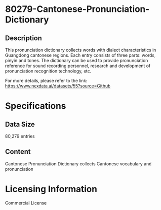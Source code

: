 # 80279-Cantonese-Pronunciation-Dictionary

## Description
This pronunciation dictionary collects words with dialect characteristics in Guangdong cantonese regions. Each entry consists of three parts: words, pinyin and tones. The dictionary can be used to provide pronunciation reference for sound recording personnel, research and development of pronunciation recognition technology, etc.

For more details, please refer to the link: https://www.nexdata.ai/datasets/55?source=Github


# Specifications
## Data Size
80,279 entries
## Content
Cantonese Pronunciation Dictionary collects Cantonese vocabulary and pronunciation

# Licensing Information
Commercial License
